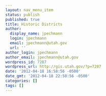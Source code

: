 ```yaml
---
layout: nav_menu_item
status: publish
published: true
title: Historic Districts
author:
  display_name: jpechmann
  login: jpechmann
  email: jpechmann@utah.gov
  url: ''
author_login: jpechmann
author_email: jpechmann@utah.gov
wordpress_id: 7287
wordpress_url: http://gis.utah.gov/?p=7287
date: '2012-04-18 16:58:56 -0500'
date_gmt: '2012-04-18 22:58:56 -0500'
categories: []
tags: []
---
```


